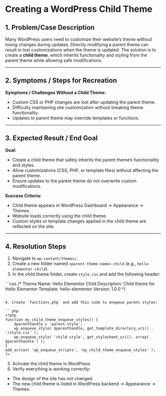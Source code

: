 # Creating a WordPress Child Theme

## 1. Problem/Case Description
Many WordPress users need to customize their website’s theme without losing changes during updates. Directly modifying a parent theme can result in lost customizations when the theme is updated. The solution is to create a **child theme**, which inherits functionality and styling from the parent theme while allowing safe modifications.

---
 
## 2. Symptoms / Steps for Recreation

**Symptoms / Challenges Without a Child Theme:**

- Custom CSS or PHP changes are lost after updating the parent theme.
- Difficulty maintaining site customization without breaking theme functionality.
- Updates to parent theme may override templates or functions.

---

## 3. Expected Result / End Goal

**Goal:**

- Create a child theme that safely inherits the parent theme’s functionality and styles.
- Allow customizations (CSS, PHP, or template files) without affecting the parent theme.
- Ensure updates to the parent theme do not overwrite custom modifications.

**Success Criteria:**

- Child theme appears in WordPress Dashboard → Appearance → Themes.
- Website loads correctly using the child theme.
- Custom styles or template changes applied in the child theme are reflected on the site.

---

## 4. Resolution Steps

1. Navigate to `wp-content/themes/`.
2. Create a new folder named `<parent-theme-name>-child` (e.g., `hello-elementor-child`).
3. In the child theme folder, create `style.css` and add the following header:

\```css
/*
 Theme Name:   Hello Elementor Child
 Description:  Child theme for Hello Elementor
 Template:     hello-elementor
 Version:      1.0.0
*/
```

4. Create `functions.php` and add this code to enqueue parent styles:

```php
<?php
function my_child_theme_enqueue_styles() {
    $parenthandle = 'parent-style';
    wp_enqueue_style( $parenthandle, get_template_directory_uri() . '/style.css' );
    wp_enqueue_style( 'child-style', get_stylesheet_uri(), array( $parenthandle ) );
}
add_action( 'wp_enqueue_scripts', 'my_child_theme_enqueue_styles' );
?>
```

5. Activate the child theme in WordPress.
6. Verify everything is working correctly:

- The design of the site has not changed.
- The new child theme is listed in WordPress backend → Appearance → Themes.
